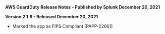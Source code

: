 **AWS GuardDuty Release Notes - Published by Splunk December 20, 2021**


**Version 2.1.6 - Released December 20, 2021**

* Marked the app as FIPS Compliant [PAPP-22661]
